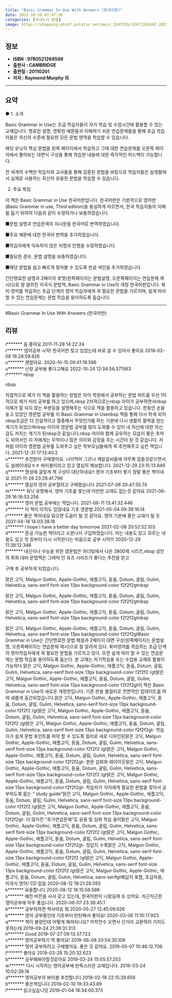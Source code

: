 ```yaml
---
title: "Basic Grammar In Use With Answers (한국어판)"
date: 2022-10-29 07:47:30
categories: [국내도서 문법]
image: https://shopping-phinf.pstatic.net/main_3247335/32473354107.20220520060751.jpg
---
```


## **정보**

- **ISBN : 9780521269599**
- **출판사 : CAMBRIDGE**
- **출판일 : 20110201**
- **저자 : Raymond Murphy 외**

------



## **요약**



● 1. 소개



Basic Grammar in Use는 초급 학습자들이 자가 학습 및 수업시간에 활용할 수 있는 교재입니다. 명료한 설명, 명확한 예문들과 이해하기 쉬운 연습문제들을 통해 초급 학습자들은 자신의 수준에 필요한 모든 문법 영역을 학습할 수 있습니다. 

해당 유닛의 핵심 문법을 왼쪽 페이지에서 학습하고 그에 대한 연습문제를 오른쪽 페이지에서 풀어보는 대면식 구성을 통해 학습한 내용에 대한 즉각적인 피드백이 가능합니다.

전 세계의 수백만 학습자와 교사들을 통해 검증된 문법을 바탕으로 학습자들은 실생활에서 실제로 사용하는 최신의 유용한 문법을 학습할 수 있습니다. 



2. 주요 특징



이 책은 Basic Grammar in Use 한국어판입니다. 한국어판은 기본적으로 영어판 (Basic Grammar in use, Third edition)을 충실하게 따르면서, 한국 학습자들의 이해를 돕기 위하여 다음과 같이 수정하거나 보충하였습니다.



■문법 설명과 연습문제의 지시문을 한국어로 번역하였습니다.

■주요 예문에 대한 한국어 번역을 추가하였습니다.

■학습자에게 익숙하지 않은 지명과 인명을 수정하였습니다.

■필요한 경우, 문법 설명을 보충하였습니다.

■해당 문법을 쉽고 빠르게 찾아볼 수 있도록 한글 색인을 추가하였습니다. 



간단명료한 설명과 2페이지 포맷(왼쪽페이지는 문법설명, 오른쪽페이지는 연습문제 제시)으로 잘 알려진 미국식 문법책, Basic Grammar in Use의 개정 한국어판입니다. 북미 영어를 학습하는 초급 단계의 영어 학습자에게 꼭 필요한 문법을 가르치며, 쉽게 따라할 수 있는 연습문제는 문법 학습을 용이하도록 돕습니다.



------

#Basic Grammar In Use With Answers (한국어판)


## **리뷰** 

  i******* 음 좋아요 2011-11-28 14:22:24 <br/>  r******* 영어공부 시작! 한국어판 찾고 있었는데 바로 살 수 있어서 좋아요 2018-02-08 18:28:59.826 <br/>  o******* 괜찮아요. 2020-10-15 09:41:19.596 <br/>  u******* 신랑 공부용 좋다고해요 2022-10-24 12:34:56.371563 <br/>  i******* nbsp

 

nbsp

 직접적으로 제가 이 책을 활용하는 방법은 아이 학원에서 공부하는 문법 파트를 우선 1차적으로 제가 미리 공부를 하고 있으며,nbsp 2차적으로는nbsp 아이가 공부하면서nbsp 이해가 잘 되지 않는 부분등을 설명해주는 식으로 책을 활용하고 있습니다. 한동안 손을 놓고 있었던 영문법 공부를 이 Basic Grammar in Usenbsp 책을 통해 다시 하게 되어nbsp조금은 더 건설적이고 열중해서 무엇인가를 하는 기분에 다시 생활의 활력을 얻는 계기가 되었으며nbsp 아이의 영문법 공부를 많이 도와줄 수 있어 내 자신에 대한 자신감도 커지는 계기가 된nbsp것 같습니다.nbsp 아이와 함께 공유하는 모습이 좋은 추억도 되어서인 지 저에게는 무척이나 많은 의미와 감정을 주는 시간이 된 것 같습니다. 저처럼 아이의 영문법 공부를 도와주고 싶은 학부모님들에게 꼭 추천해주고 싶은 책입니다.
 2021-12-31 17:13:40.2 <br/>  u******* 추천받아 구매했어요. 나이먹어 그르나 깨알글씨들에 까무룩 잠들것같으면서도 설레이네요ㅎㅎ 바이블이라고 믿고 열심히 해보렵니다. 2021-12-29 23:15:13.846 <br/>  q******* 명성에 걸맞게 책 구성이 대단하네요!! 영어 기초부터 쌓기 정말 좋은 책이네요 2021-11-26 23:28:41.796 <br/>  k******* 열심히 영어 공부할려고 구매했습니다 2021-07-06 20:47:55.74 <br/>  m******* 워낙 유명해서. 영어 기초를 쌓는데 이만한 교재도 없는것 같아요 2021-06-29 16:16:53.256 <br/>  g******* 영어 문법 공부에는 딱입니다. 2021-06-11 13:41:32.446 <br/>  z******* 이 책이 아직도 있었네요
기초 영문법 2021-05-04 09:39:16.14 <br/>  r******* 좋은 책이네요
읽으면 도움이 될 것 같아요.
영어 기본에 좋은 교재가 될 듯 2021-04-18 14:03:38.18 <br/>  z******* I hope I have a better day tomorrow 2021-02-08 20:52:52.103 <br/>  d******* 혼공 가능한 책이라고 소문나서 구입하였습니다. 아는 내용도 있고 모르는 내용도 있고 첫 장부터 다시 시작한다는 마음으로 공부 시작!!! 2020-12-29 11:38:12.346 <br/>  f******* 
 내신이나 수능을 위한 영문법은 마더텅에서 나온 3800제 시리즈,nbsp 성인의 회화 대비 문법책은 그래마 인 유즈 시리즈가 좋다는 추천을 받고


 구매 후 공부하게 되었습니다.


 맑은 고딕, Malgun Gothic, Apple-Gothic, 애플고딕, 돋움, Dotum, 굴림, Gulim, Helvetica, sans-serif font-size 13px background-color f2f2f2gtnbsp


 맑은 고딕, Malgun Gothic, Apple-Gothic, 애플고딕, 돋움, Dotum, 굴림, Gulim, Helvetica, sans-serif font-size 13px background-color f2f2f2gtnbsp


 맑은 고딕, Malgun Gothic, Apple-Gothic, 애플고딕, 돋움, Dotum, 굴림, Gulim, Helvetica, sans-serif font-size 13px background-color f2f2f2gtnbsp


 맑은 고딕, Malgun Gothic, Apple-Gothic, 애플고딕, 돋움, Dotum, 굴림, Gulim, Helvetica, sans-serif font-size 13px background-color f2f2f2gtBasic Grammar in Use는 간단명료한 문법 해설과 2페이지 대면 구성(왼쪽페이지는 문법설명, 오른쪽페이지는 연습문제 제시)으로 잘 알려져 있다. 북미영어를 학습하는 초급 단계의 영어학습자에게 꼭 필요한 문법을 가르치고 있다. 또한 쉽게 따라 할 수 있는 연습문제는 문법 학습을 용이하도록 돕는다. 본 교재는 자기학습용 또는 수업용 교재로 활용이 가능하다.맑은 고딕, Malgun Gothic, Apple-Gothic, 애플고딕, 돋움, Dotum, 굴림, Gulim, Helvetica, sans-serif font-size 13px background-color f2f2f2 /gt맑은 고딕, Malgun Gothic, Apple-Gothic, 애플고딕, 돋움, Dotum, 굴림, Gulim, Helvetica, sans-serif font-size 13px background-color f2f2f2gt이 책은 Basic Grammar in Use의 새로운 개정판입니다. 기존 판을 풀컬러로 전면적인 업데이트를 하여 새롭게 출간되었습니다.맑은 고딕, Malgun Gothic, Apple-Gothic, 애플고딕, 돋움, Dotum, 굴림, Gulim, Helvetica, sans-serif font-size 13px background-color f2f2f2 /gt맑은 고딕, Malgun Gothic, Apple-Gothic, 애플고딕, 돋움, Dotum, 굴림, Gulim, Helvetica, sans-serif font-size 13px background-color f2f2f2 /gt맑은 고딕, Malgun Gothic, Apple-Gothic, 애플고딕, 돋움, Dotum, 굴림, Gulim, Helvetica, sans-serif font-size 13px background-color f2f2f2gt- 학습자가 쉽게 문법 포인트를 파악 할 수 있도록 컬러로 새로 디자인된맑은 고딕, Malgun Gothic, Apple-Gothic, 애플고딕, 돋움, Dotum, 굴림, Gulim, Helvetica, sans-serif font-size 13px background-color f2f2f2 /gt맑은 고딕, Malgun Gothic, Apple-Gothic, 애플고딕, 돋움, Dotum, 굴림, Gulim, Helvetica, sans-serif font-size 13px background-color f2f2f2gt- 본문 삽화와 레이아웃맑은 고딕, Malgun Gothic, Apple-Gothic, 애플고딕, 돋움, Dotum, 굴림, Gulim, Helvetica, sans-serif font-size 13px background-color f2f2f2 /gt맑은 고딕, Malgun Gothic, Apple-Gothic, 애플고딕, 돋움, Dotum, 굴림, Gulim, Helvetica, sans-serif font-size 13px background-color f2f2f2gt- 학습자가 각자에게 필요한 문법을 찾아서 공부하도록 돕는 “ study guide”맑은 고딕, Malgun Gothic, Apple-Gothic, 애플고딕, 돋움, Dotum, 굴림, Gulim, Helvetica, sans-serif font-size 13px background-color f2f2f2 /gt맑은 고딕, Malgun Gothic, Apple-Gothic, 애플고딕, 돋움, Dotum, 굴림, Gulim, Helvetica, sans-serif font-size 13px background-color f2f2f2gt- 더 많아진 “추가연습문제”로 응용 및 심화 학습 용이맑은 고딕, Malgun Gothic, Apple-Gothic, 애플고딕, 돋움, Dotum, 굴림, Gulim, Helvetica, sans-serif font-size 13px background-color f2f2f2 /gt맑은 고딕, Malgun Gothic, Apple-Gothic, 애플고딕, 돋움, Dotum, 굴림, Gulim, Helvetica, sans-serif font-size 13px background-color f2f2f2gt- 정답지 수록맑은 고딕, Malgun Gothic, Apple-Gothic, 애플고딕, 돋움, Dotum, 굴림, Gulim, Helvetica, sans-serif font-size 13px background-color f2f2f2 /gt맑은 고딕, Malgun Gothic, Apple-Gothic, 애플고딕, 돋움, Dotum, 굴림, Gulim, Helvetica, sans-serif font-size 13px background-color f2f2f2 /gt맑은 고딕, Malgun Gothic, Apple-Gothic, 애플고딕, 돋움, Dotum, 굴림, Gulim, Helvetica, sans-serifgt해답지 포함, 초급자용, 미국식 영어/ CD 없음
 2020-08-12 18:21:28.593 <br/>  k******* 유용합니다 2020-08-12 18:15:59.596 <br/>  s******* 예전 버전을 사서 갖고 있는데, 한국어판이 나왔길래 또 샀어요. 차근차근한 영어공부에 아주 좋습니다. 2020-06-07 23:36:45.1 <br/>  b******* 공부하려면 책사야죠 뭐 2020-05-27 12:45:09.626 <br/>  b******* 영어 공부중인데 기초부터 탄탄해서 좋아요! 2020-03-06 11:10:17.923 <br/>  q******* 책이 불량인데 어떻게 해야되나요?
어학연수 오면서 산거라 교환하러 가지도 못하는데 2019-09-24 21:39:31.313 <br/>  h******* Good 2019-07-27 09:13:37.723 <br/>  v******* 영어공부하기 딱 좋아요! 2019-06-08 20:54:30.106 <br/>  b******* 영어 공부하려고 구매했어요. 좋은 것 같아요. 2019-05-07 10:46:12.706 <br/>  l******* 좋아요 2019-03-28 15:20:32.623 <br/>  b******* 공부해봐야할것같아요 2019-03-24 15:05:57.253 <br/>  w******* 다시 시작하는 영어공부에 만족스러운 교재입니다. 2019-03-24 10:02:39.18 <br/>  d******* 영어공부의 바이블 추천합니다 2019-02-18 22:15:29.656 <br/>  b******* 좋은책입니다 2019-02-10 19:33:43.89 <br/>  l******* 읽고싶습니당 2019-01-04 18:34:00.373 <br/>